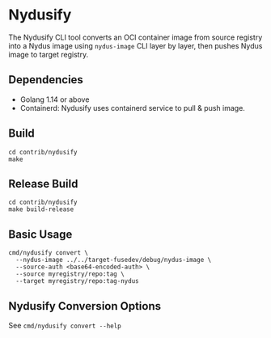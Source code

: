 # Nydusify

The Nydusify CLI tool converts an OCI container image from source registry into a Nydus image using `nydus-image` CLI layer by layer, then pushes Nydus image to target registry.

## Dependencies

- Golang 1.14 or above
- Containerd: Nydusify uses containerd service to pull & push image.

## Build

```
cd contrib/nydusify
make
```

## Release Build

```
cd contrib/nydusify
make build-release
```

## Basic Usage

```
cmd/nydusify convert \
  --nydus-image ../../target-fusedev/debug/nydus-image \
  --source-auth <base64-encoded-auth> \
  --source myregistry/repo:tag \
  --target myregistry/repo:tag-nydus
```

## Nydusify Conversion Options

See `cmd/nydusify convert --help`
